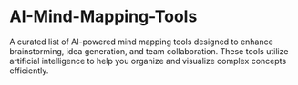 # AI-Mind-Mapping-Tools
A curated list of AI-powered mind mapping tools designed to enhance brainstorming, idea generation, and team collaboration. These tools utilize artificial intelligence to help you organize and visualize complex concepts efficiently.
